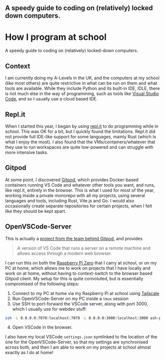 A speedy guide to coding on (relatively) locked down computers.
---
# How I program at school

A speedy guide to coding on (relatively) locked-down computers.

## Context

I am currently doing my A-Levels in the UK, and the computers at my school (like most others) are quite restrictive in what can be run on them and what tools are available. While they include Python and its built-in IDE, IDLE, there is not much else in the way of programming, such as tools like [Visual Studio Code](https://code.visualstudio.com/), and so I usually use a cloud based IDE.

## Repl.it

When I started this year, I began by using [repl.it](https://replit.com) to do programming while in school. This was OK for a bit, but I quickly found the limitations. Repl.it did not provide full IDE-like support for some languages, mainly Rust (which is what I enjoy the most). I also found that the VMs/containers/whatever that they use to run workspaces are quite low-powered and can struggle with more intensive tasks.

## Gitpod

At some point, I discovered [Gitpod](https://gitpod.io/), which provides Docker-based containers running VS Code and whatever other tools you want, and runs, like repl.it, entirely in the browser. This is what I used for most of the year, working inside a private monorepo with all my projects, using several languages and tools, including Rust, Vite.js and Go. I would also occasionally create separate repositories for certain projects, when I felt like they should be kept apart.

## OpenVSCode-Server

This is actually a [project from the team behind Gitpod](https://github.com/gitpod-io/openvscode-server), and provides

> A version of VS Code that runs a server on a remote machine and allows access through a modern web browser.

I can run this on both the [Raspberry Pi Zero](https://raspberrypi.com/) that I carry at school, or on my PC at home, which allows me to work on projects that I have locally and work on at home, without having to context-switch to the browser based Gitpod client. My setup for this is quite convoluted, but is essentially compromised of the following steps:

1. Connect to my PC at home via my Raspberry Pi at school using [Tailscale](https://tailscale.com/)
2. Run OpenVSCode-Server on my PC inside a `tmux` session
3. Use SSH to port-forward the VSCode server, along with port 3000, which I usually use for webdev stuff:
```bash
ssh -L 0.0.0.0:7070:localhost:7070 -L 0.0.0.0:3000:localhost:3000 ash-pc
```
4. Open VSCode in the browser.

I also have my local VSCode `settings.json` symlinked to the location of the one for the OpenVSCode-Server, so that my settings are synchronised across both, and then I am able to work on my projects at school almost exactly as I do at home!

